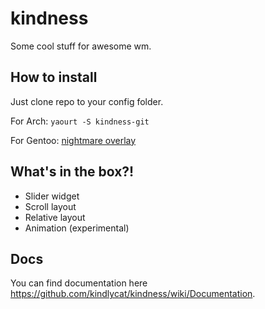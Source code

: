 kindness
========

Some cool stuff for awesome wm.

## How to install
Just clone repo to your config folder. 

For Arch:
```yaourt -S kindness-git```

For Gentoo:
[nightmare overlay](https://gitlab.com/r3lgar/nightmare)

## What's in the box?!
* Slider widget
* Scroll layout
* Relative layout
* Animation (experimental)

## Docs
You can find documentation here https://github.com/kindlycat/kindness/wiki/Documentation.
